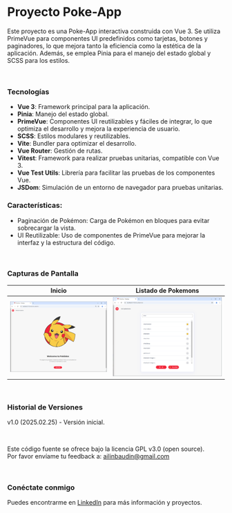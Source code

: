 # Proyecto Poke-App

Este proyecto es una Poke-App interactiva construida con Vue 3. Se utiliza PrimeVue para componentes UI predefinidos como tarjetas, botones y paginadores, lo que mejora tanto la eficiencia como la estética de la aplicación. Además, se emplea Pinia para el manejo del estado global y SCSS para los estilos.

&nbsp;

### Tecnologías

- **Vue 3**: Framework principal para la aplicación.
- **Pinia**: Manejo del estado global.
- **PrimeVue**: Componentes UI reutilizables y fáciles de integrar, lo que optimiza el desarrollo y mejora la experiencia de usuario.
- **SCSS**: Estilos modulares y reutilizables.
- **Vite**: Bundler para optimizar el desarrollo.
- **Vue Router**: Gestión de rutas.
- **Vitest**: Framework para realizar pruebas unitarias, compatible con Vue 3.
- **Vue Test Utils**: Librería para facilitar las pruebas de los componentes Vue.
- **JSDom**: Simulación de un entorno de navegador para pruebas unitarias.

### Características:
- Paginación de Pokémon: Carga de Pokémon en bloques para evitar sobrecargar la vista.
- UI Reutilizable: Uso de componentes de PrimeVue para mejorar la interfaz y la estructura del código.

&nbsp;

### Capturas de Pantalla

| Inicio                                          | Listado de Pokemons                             |
|-------------------------------------------------|-------------------------------------------------|
| ![](./src/assets/Screenshots/Screenshot-01.png)  | ![](./src/assets/Screenshots/Screenshot-02.png)  |

&nbsp;

### Historial de Versiones

v1.0 (2025.02.25) - Versión inicial.

&nbsp;

Este código fuente se ofrece bajo la licencia GPL v3.0 (open source).  
Por favor envíame tu feedback a: ailinbaudin@gmail.com

&nbsp;

### Conéctate conmigo

Puedes encontrarme en [LinkedIn](https://www.linkedin.com/in/frontdeveloper-ailinbaudin/) para más información y proyectos.
